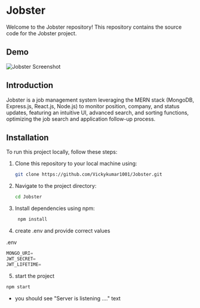 # Jobster

Welcome to the Jobster repository! This repository contains the source code for the Jobster project.

## Demo

![Jobster Screenshot](demo.gif)

## Introduction

Jobster is a job management system leveraging the MERN stack (MongoDB, Express.js, React.js, Node.js) to monitor position, company, and status updates, featuring an intuitive UI, advanced search, and sorting functions, optimizing the job search and application follow-up process.

## Installation

To run this project locally, follow these steps:

1. Clone this repository to your local machine using:
   ```bash
   git clone https://github.com/Vickykumar1001/Jobster.git
   ```
2. Navigate to the project directory:
   ```bash
   cd Jobster
   ```
3. Install dependencies using npm:

   ```bash
    npm install

   ```

4. create .env and provide correct values

.env

```js
MONGO_URI=
JWT_SECRET=
JWT_LIFETIME=
```

5. start the project

```sh
npm start
```

- you should see "Server is listening ...." text

